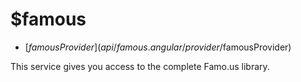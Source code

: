 



# $famous


* [$famousProvider](api/famous.angular/provider/$famousProvider)








This service gives you access to the complete Famo.us library.







  










